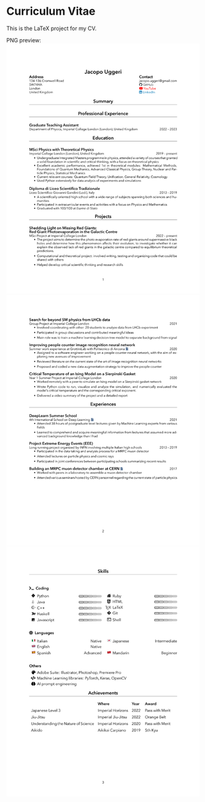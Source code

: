 # Curriculum Vitae

This is the LaTeX project for my CV.

PNG preview:
![Page 1](png/CurriculumVitae-0.png)
![Page 2](png/CurriculumVitae-1.png)
![Page 3](png/CurriculumVitae-2.png)
